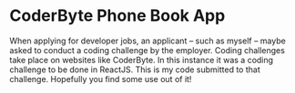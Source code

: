 # CoderByte Phone Book App

When applying for developer jobs, an applicant – such as myself – maybe asked to conduct a coding challenge by the employer. Coding challenges take place on websites like CoderByte. In this instance it was a coding challenge to be done in ReactJS. This is my code submitted to that challenge. Hopefully you find some use out of it!
